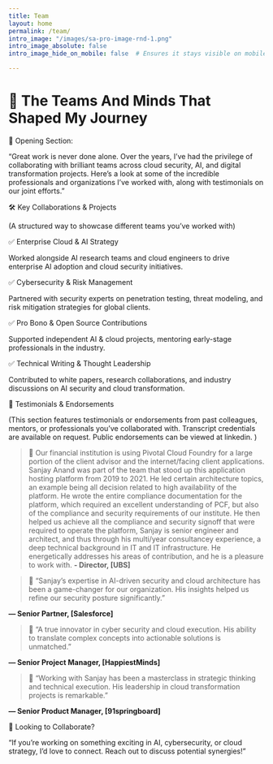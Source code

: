 ```yaml
---
title: Team
layout: home
permalink: /team/
intro_image: "/images/sa-pro-image-rnd-1.png"
intro_image_absolute: false
intro_image_hide_on_mobile: false  # Ensures it stays visible on mobile

---
```


# 🚀  The Teams And Minds That Shaped My Journey

🔹 Opening Section: 

 
 

“Great work is never done alone. Over the years, I’ve had the privilege of collaborating with brilliant teams across cloud security, AI, and digital transformation projects. Here’s a look at some of the incredible professionals and organizations I’ve worked with, along with testimonials on our joint efforts.” 

 

 

🛠️ Key Collaborations & Projects 

 
 

(A structured way to showcase different teams you’ve worked with) 

 
 

✅ Enterprise Cloud & AI Strategy 

Worked alongside AI research teams and cloud engineers to drive enterprise AI adoption and cloud security initiatives. 

 
 

✅ Cybersecurity & Risk Management 

Partnered with security experts on penetration testing, threat modeling, and risk mitigation strategies for global clients. 

 
 

✅ Pro Bono & Open Source Contributions 

Supported independent AI & cloud projects, mentoring early-stage professionals in the industry. 

 
 

✅ Technical Writing & Thought Leadership 

Contributed to white papers, research collaborations, and industry discussions on AI security and cloud transformation. 

 

 

 

📢 Testimonials & Endorsements 

 
 

(This section features testimonials or endorsements from past colleagues, mentors, or professionals you’ve collaborated with. Transcript credentials are available on request. Public endorsements can be viewed at linkedin. ) 



> 💬 Our financial institution is using Pivotal Cloud Foundry for a large portion of the client advisor and the internet/facing client applications. Sanjay Anand was part of the team that stood up this application hosting platform from 2019 to 2021. He  led certain architecture topics, an example being all decision related to high availability of the platform. He wrote the entire compliance documentation for the platform, which required an excellent understanding of PCF, but also of the compliance and security requirements of our institute. He then helped us achieve all the compliance and security signoff that were required to operate the platform, Sanjay is senior engineer and architect, and thus through his multi/year consultancey experience, a deep technical background in IT and IT infrastructure. He energetically addresses his areas of contribution, and he is a pleasure to work with.
>  **- Director, [UBS]** 
 

> 💬 “Sanjay’s expertise in AI-driven security and cloud architecture has been a game-changer for our organization. His insights helped us refine our security posture significantly.” 

**— Senior Partner, [Salesforce]** 

 
 

> 💬 “A true innovator in cyber security and cloud execution. His ability to translate complex concepts into actionable solutions is unmatched.” 

**— Senior Project Manager, [HappiestMinds]** 

 
 

> 💬 “Working with Sanjay has been a masterclass in strategic thinking and technical execution. His leadership in cloud transformation projects is remarkable.” 

**— Senior Product Manager, [91springboard]** 

 


 

 

🤝 Looking to Collaborate? 

 
 

“If you’re working on something exciting in AI, cybersecurity, or cloud strategy, I’d love to connect. Reach out to discuss potential synergies!” 

 
